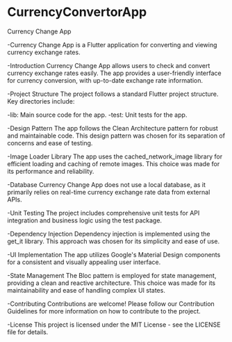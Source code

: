 # CurrencyConvertorApp

Currency Change App

-Currency Change App is a Flutter application for converting and viewing currency exchange rates.

-Introduction
Currency Change App allows users to check and convert currency exchange rates easily. The app provides a user-friendly interface for currency conversion, with up-to-date exchange rate information. 

-Project Structure
The project follows a standard Flutter project structure. Key directories include:

-lib: Main source code for the app.
-test: Unit tests for the app.

-Design Pattern
The app follows the Clean Architecture pattern for robust and maintainable code. This design pattern was chosen for its separation of concerns and ease of testing.

-Image Loader Library
The app uses the cached_network_image library for efficient loading and caching of remote images. This choice was made for its performance and reliability.

-Database
Currency Change App does not use a local database, as it primarily relies on real-time currency exchange rate data from external APIs.

-Unit Testing
The project includes comprehensive unit tests for API integration and business logic using the test package.

-Dependency Injection
Dependency injection is implemented using the get_it library. This approach was chosen for its simplicity and ease of use.

-UI Implementation
The app utilizes Google's Material Design components for a consistent and visually appealing user interface.

-State Management
The Bloc pattern is employed for state management, providing a clean and reactive architecture. This choice was made for its maintainability and ease of handling complex UI states.

-Contributing
Contributions are welcome! Please follow our Contribution Guidelines for more information on how to contribute to the project.

-License
This project is licensed under the MIT License - see the LICENSE file for details.
